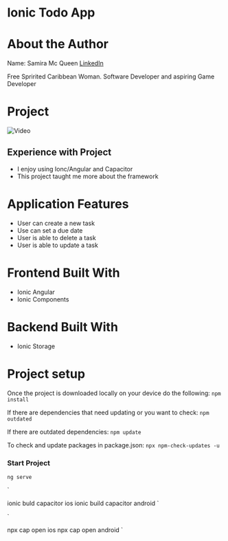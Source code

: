 # Ionic Todo App

# About the Author

Name: Samira Mc Queen
[LinkedIn](https://www.linkedin.com/in/samira-mc-queen-1882431a7/)

Free Spririted Caribbean Woman.
Software Developer and aspiring Game Developer

# Project 

![Video](src/assets/social-app.gif)

## Experience with Project

- I enjoy using Ionc/Angular and Capacitor
- This project taught me more about the framework

# Application Features

- User can create a new task
- Use can set a due date
- User is able to delete a task
- User is able to update a task

# Frontend Built With

- Ionic Angular
- Ionic Components

# Backend Built With

- Ionic Storage

# Project setup

Once the project is downloaded locally on your device do the following:
`
npm install
`

If there are dependencies that need updating or you want to check:
`
npm outdated
`

If there are outdated dependencies:
`
npm update
`

To check and update packages in package.json:
`
npx npm-check-updates -u
`

### Start Project

`
ng serve
`

`

ionic buld capacitor ios
ionic build capacitor android
`

`

npx cap open ios
npx cap open android
`